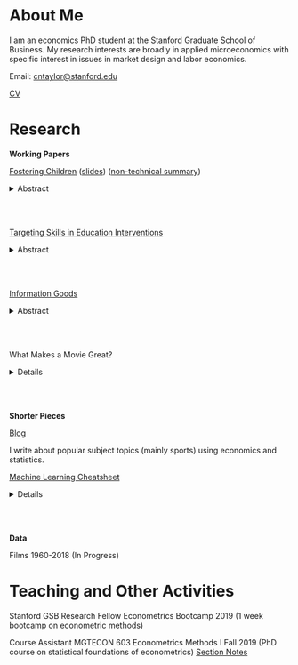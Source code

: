 # About Me

I am an economics PhD student at the Stanford Graduate School of Business. My research interests are broadly in applied microeconomics with specific interest in issues in market design and labor economics.

Email: <cntaylor@stanford.edu>

[CV](./pdfs/cntaylor_cv_2019.pdf)

# Research

**Working Papers**

[Fostering Children](./pdfs/foster.pdf) ([slides](./pdfs/foster_slides.pdf)) ([non-technical summary](./pdfs/foster-non-tech.pdf))

 <details>
   <summary>Abstract</summary>
  Foster families constitute a crucial input into foster care services. In this paper, a household
choice model is built to examine why households choose to be foster parents. The model is
motivated by the inability of classical altruism models to explain important facts about foster
families and children. In the model, children are costly and foster families get value from
taking care of foster children through the human capital of the foster child. The model links
a household’s decision to foster to their own fertility and wage and makes predictions about
which households have the highest willingness to foster based on these factors. The model’s
predictions find strong support in the data through instrumental variable strategies and the
model is able to rationalize many of the motivating facts. A simple form of the model is
jointly estimated to more directly compare and quantify the mechanisms. Sending the price of
biological children to infinity induces four times more foster families while sending the time
cost of foster children to 0 induces 50% more families families. The model and data suggest
that foster children are not perfect substitutes for biological children. Alternative theories are
discussed in the context of the data and empirical results.
 </details>
 
 <br/><br/>

[Targeting Skills in Education Interventions](./pdfs/educ.pdf)

<details>
  <summary>Abstract</summary>
In this paper I explore optimal investments in basic and advanced skills in education interventions. I analyze two closely related and plausible models and show that the policy implications starkly differ between them. I apply my results to interpret the existing empirical evidence on education interventions. I show that my model suggests a “sufficient statistic” approach to guiding skill-targeting in education policy. I then develop a methodology to utilize this approach and apply it to mathematics (advanced skill) and self-esteem (basic skill) in the NLSY. The results show that the returns to skill likely reflect that the true state of the world is likely between the two stark viewpoints.
</details>

<br/><br/>

[Information Goods](./pdfs/info.pdf)

<details>
  <summary>Abstract</summary>
  I analyze a stylized model of information acquisition that treats each dimension of the state space as a distinct information good with a cost. I characterize when information sources are substittues and complements and show how adding costs provides new insights into how economic agents pick where they get information. I apply this model to a firm recruiting example to show how it produces new insights into information demand and the literature surrounding labor-replacing technology.
</details>

<br/><br/>

What Makes a Movie Great?

<details>
  <summary>Details</summary>
  I explore rich movie level data to understand the movie making "production function" and answer important questions in labor economics. 
</details>

<br/><br/>

**Shorter Pieces**

[Blog](./blog)

I write about popular subject topics (mainly sports) using economics and statistics. 

[Machine Learning Cheatsheet](./pdfs/ml_cheat.pdf)
<details>
  <summary>Details</summary>
  A machine learning cheatsheet to de-mystify some major machine learning methods for those with intermediate statistics and econometrics backgrounds. Also useful as a condensed reference for high-level overview of the methods.
</details>

<br/><br/>

**Data**

Films 1960-2018 (In Progress)


# Teaching and Other Activities

Stanford GSB Research Fellow Econometrics Bootcamp 2019 (1 week bootcamp on econometric methods)

Course Assistant MGTECON 603 Econometrics Methods I Fall 2019 (PhD course on statistical foundations of econometrics) [Section Notes](./pdfs/section_notes.pdf)
